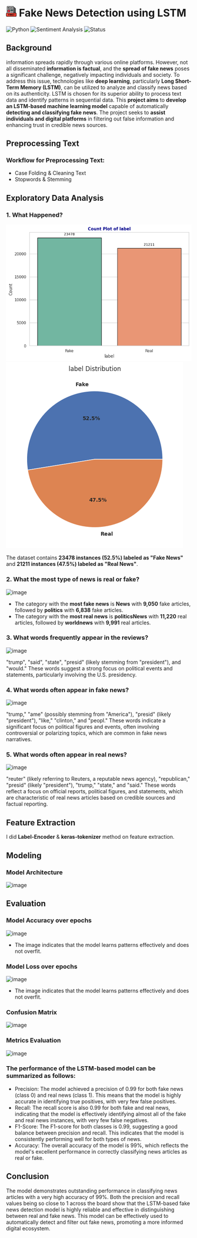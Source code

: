 # <img src="Image/logo.png" alt="Logo" width="28"/> Fake News Detection using LSTM
![Python](https://img.shields.io/badge/Python-3.x-blue) 
![Sentiment Analysis](https://img.shields.io/badge/Sentiment--Analysis-NLP-green) 
![Status](https://img.shields.io/badge/Status-Completed-brightgreen)

## Background
information spreads rapidly through various online platforms. However, not all disseminated **information is factual**, and the **spread of fake news** poses a significant challenge, negatively impacting individuals and society. To address this issue, technologies like **deep learning**, particularly **Long Short-Term Memory (LSTM)**, can be utilized to analyze and classify news based on its authenticity. LSTM is chosen for its superior ability to process text data and identify patterns in sequential data.
This **project aims** to **develop an LSTM-based machine learning model** capable of automatically **detecting and classifying fake news**. The project seeks to **assist individuals and digital platforms** in filtering out false information and enhancing trust in credible news sources.

## Preprocessing Text
### Workflow for Preprocessing Text:
- Case Folding & Cleaning Text
- Stopwords & Stemming

## Exploratory Data Analysis
### 1.  What Happened?

![image](Image/1.png)
![image](Image/2.png)

The dataset contains **23478 instances (52.5%) labeled as "Fake News"** and **21211 instances (47.5%) labeled as "Real News"**.

### 2. What the most type of news is real or fake?

![image](Image/image4.png)

- The category with the **most fake news** is **News** with **9,050** fake articles, followed by **politics** with **6,838** fake articles.
- The category with the **most real news** is **politicsNews** with **11,220** real articles, followed by **worldnews** with **9,991** real articles.

### 3. What words frequently appear in the reviews?

![image](Image/image5.png)

"trump", "said", "state", "presid" (likely stemming from "president"), and "would."
These words suggest a strong focus on political events and statements, particularly involving the U.S. presidency.

### 4. What words often appear in fake news?

![image](Image/image6.png)

"trump," "ame" (possibly stemming from "America"), "presid" (likely "president"), "like," "clinton," and "peopl."
These words indicate a significant focus on political figures and events, often involving controversial or polarizing topics, which are common in fake news narratives.

### 5. What words often appear in real news?

![image](Image/image7.png)

"reuter" (likely referring to Reuters, a reputable news agency), "republican," "presid" (likely "president"), "trump," "state," and "said."
These words reflect a focus on official reports, political figures, and statements, which are characteristic of real news articles based on credible sources and factual reporting.

## Feature Extraction
I did **Label-Encoder** & **keras-tokenizer** method on feature extraction.

## Modeling
### Model Architecture
![image](Image/image8.png)

## Evaluation
### Model Accuracy over epochs
![image](Image/image9.png)
- The image indicates that the model learns patterns effectively and does not overfit.
### Model Loss over epochs
![image](Image/image10.png)
- The image indicates that the model learns patterns effectively and does not overfit.
### Confusion Matrix
![image](Image/image12.png)
### Metrics Evaluation
![image](Image/image11.png)
### The performance of the LSTM-based model can be summarized as follows:
- Precision: The model achieved a precision of 0.99 for both fake news (class 0) and real news (class 1). This means that the model is highly accurate in identifying true positives, with very few false positives.
- Recall: The recall score is also 0.99 for both fake and real news, indicating that the model is effectively identifying almost all of the fake and real news instances, with very few false negatives.
- F1-Score: The F1-score for both classes is 0.99, suggesting a good balance between precision and recall. This indicates that the model is consistently performing well for both types of news.
- Accuracy: The overall accuracy of the model is 99%, which reflects the model's excellent performance in correctly classifying news articles as real or fake.

## Conclusion
The model demonstrates outstanding performance in classifying news articles with a very high accuracy of 99%. Both the precision and recall values being so close to 1 across the board show that the LSTM-based fake news detection model is highly reliable and effective in distinguishing between real and fake news. This model can be effectively used to automatically detect and filter out fake news, promoting a more informed digital ecosystem.
